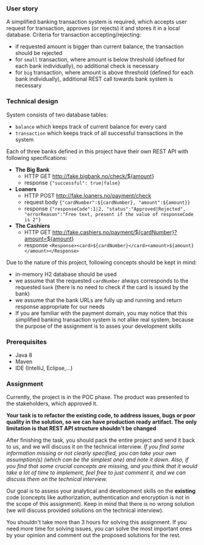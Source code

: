 ### User story
A simplified banking transaction system is required, which accepts user request for transaction, approves (or rejects) it and stores it in a local database. 
Criteria for transaction accepting/rejecting:
- if requested amount is bigger than current balance, the transaction should be rejected
- for `small` transaction, where amount is below threshold (defined for each bank individually), no additional check is necessary
- for `big` transaction, where amount is above threshold (defined for each bank individually), additional REST call towards bank system is necessary

### Technical design
System consists of two database tables:
- `balance` which keeps track of current balance for every card
- `transaction` which keeps track of all successful transactions in the system 

Each of three banks defined in this project have their own REST API with following specifications:
- **The Big Bank**
  - HTTP GET http://fake.bigbank.no/check/${amount}
  - response ```{"successful": true|false}```
- **Loaners**
  - HTTP POST http://fake.loaners.no/payment/check
  - request body ```{"cardNumber":${cardNumber}, "amount":${amount}}```
  - response ```{"responseCode":1|2, "status":"Approved|Rejected", "errorReason":"Free text, present if the value of responseCode is 2"}```
- **The Cashiers**
  - HTTP GET http://fake.cashiers.no/payment/${cardNumber}?amount=${amount}
  - response ```<Response><card>${cardNumber}</card><amount>${amount}</amount></Response>``` 
 
Due to the nature of this project, following concepts should be kept in mind:
- in-memory H2 database should be used
- we assume that the requested `cardNumber` always corresponds to the requested `bank` (there is no need to check if the card is issued by the bank)
- we assume that the bank URLs are fully up and running and return response appropriate for our needs
- If you are familiar with the payment domain, you may notice that this simplified banking transaction system is not 
  alike real system, because the purpose of the assignment is to asses your development skills

 
### Prerequisites
- Java 8
- Maven 
- IDE (IntelliJ, Eclipse,...) 
 
### Assignment 
Currently, the project is in the POC phase. The product was presented to the stakeholders, which approved it.


**Your task is to refactor the existing code, to address issues, bugs or poor quality in the solution, so we can have production ready artifact. 
The only limitation is that REST API structure shouldn't be changed**

After finishing the task, you should pack the entire project and send it back to us, and we will discuss it on the technical interview.
*If you find some information missing or not clearly specified, you can take your own assumption(s) (which can be the simplest one) and note it down. 
Also, if you find that some crucial concepts are missing, and you think that it would take a lot of time to implement, 
feel free to just comment it, and we can discuss them on the technical interview.*

Our goal is to assess your analytical and development skills on the **existing** code (concepts like authorization, authentication and encryption is not in the scope of this assignment). Keep in mind that there is no wrong solution (we will discuss provided solutions on the technical interview).

You shouldn't take more than 3 hours for solving this assignment. If you need more time for solving issues, you can solve the most important ones by your opinion and comment out the proposed solutions for the rest.